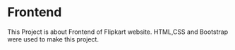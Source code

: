 

# Frontend
This Project is about Frontend of Flipkart website.
HTML,CSS and Bootstrap were used to make this project.
